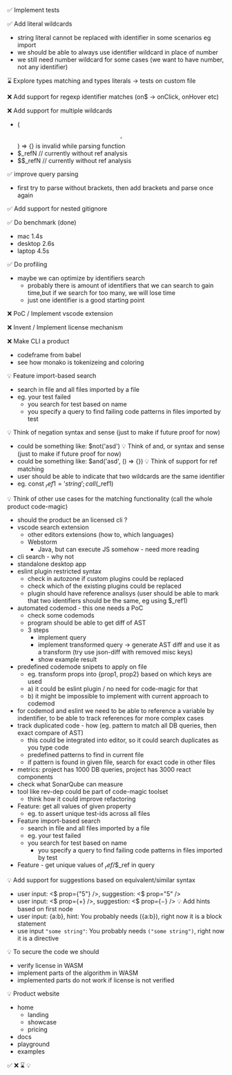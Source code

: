 
✅ Implement tests

✅ Add literal wildcards
  - string literal cannot be replaced with identifier in some scenarios eg import
  - we should be able to always use identifier wildcard in place of number
  - we still need number wildcard for some cases (we want to have number, not any identifier)

⌛ Explore types matching and types literals -> tests on custom file

❌ Add support for regexp identifier matches (on$ -> onClick, onHover etc)

❌ Add support for multiple wildcards
  - ($$, $$) => {} is invalid while parsing function
  - $_refN // currently without ref analysis
  - $$_refN // currently without ref analysis

✅ improve query parsing
  - first try to parse without brackets, then add brackets and parse once again

✅ Add support for nested gitignore


✅ Do benchmark (done)
  - mac 1.4s
  - desktop 2.6s 
  - laptop 4.5s

✅ Do profiling
  - maybe we can optimize by identifiers search
    - probably there is amount of identifiers that we can search to gain time,but if we search for too many, we will lose time
    - just one identifier is a good starting point

❌ PoC / Implement vscode extension

❌ Invent / Implement license mechanism

❌ Make CLI a product
   - codeframe from babel
   - see how monako is tokenizeing and coloring  

💡 Feature import-based search
  - search in file and all files imported by a file
  - eg. your test failed
    - you search for test based on name
    - you specify a query to find failing code patterns in files imported by test

💡 Think of negation syntax and sense (just to make if future proof for now)
  - could be something like: $not('asd')
💡 Think of and, or syntax and sense (just to make if future proof for now)
  - could be something like: $and('asd', () => {}) 
💡 Think of support for ref matching
  - user should be able to indicate that two wildcards are the same identifier 
  - eg. const $_ref1 = 'string'; call($_ref1)

💡 Think of other use cases for the matching functionality (call the whole product code-magic)
  - should the product be an licensed cli ?
  - vscode search extension
      - other editors extensions (how to, which languages)
      - Webstorm 
        - Java, but can execute JS somehow - need more reading
  - cli search - why not
  - standalone desktop app
  - eslint plugin restricted syntax 
    - check in autozone if custom plugins could be replaced
    - check which of the existing plugins could be replaced
    - plugin should have reference analisys (user should be able to mark that two identifiers should be the same, eg using $_ref1)
  - automated codemod - this one needs a PoC
    - check some codemods
    - program should be able to get diff of AST
    - 3 steps
      - implement query
      - implement transformed query
      -> generate AST diff and use it as a transform (try use json-diff with removed misc keys)
      - show example result
  - predefined codemode snipets to apply on file
    - eg. transform props into {prop1, prop2} based on which keys are used
    - a) it could be eslint plugin / no need for code-magic for that 
    - b) it might be impossible to implement with current approach to codemod
  - for codemod and eslint we need to be able to reference a variable by indentifier, to be able to track references for more complex cases
  - track duplicated code - how (eg. pattern to match all DB queries, then exact compare of AST)
    - this could be integrated into editor, so it could search duplicates as you type code
    - predefined patterns to find in current file
    - if pattern is found in given file, search for exact code in other files
  - metrics: project has 1000 DB queries, project has 3000 react components
  - check what SonarQube can measure
  - tool like rev-dep could be part of code-magic toolset
    - think how it could improve refactoring
  - Feature: get all values of given property
    - eg. to assert unique test-ids across all files
  - Feature import-based search
    - search in file and all files imported by a file
    - eg. your test failed
    - you search for test based on name
      - you specify a query to find failing code patterns in files imported by test
  - Feature - get unique values of $_ref/$$_ref in query

💡 Add support for suggestions based on equivalent/similar syntax
  - user input: <$ prop={"5"} />,  suggestion: <$ prop="5" />
  - user input: <$ prop={$+$} />,  suggestion: <$ prop={$-$} />
💡 Add hints based on first node
  - user input: {a:b}, hint: You probably needs ({a:b}), right now it is a block statement
  - use input `"some string"`: You probably needs `("some string")`, right now it is a directive

💡 To secure the code we should 
  - verify license in WASM
  - implement parts of the algorithm in WASM
  - implemented parts do not work if license is not verified

💡 Product website
  - home
    - landing
    - showcase
    - pricing
  - docs
  - playground
  - examples



✅
❌
⌛
💡